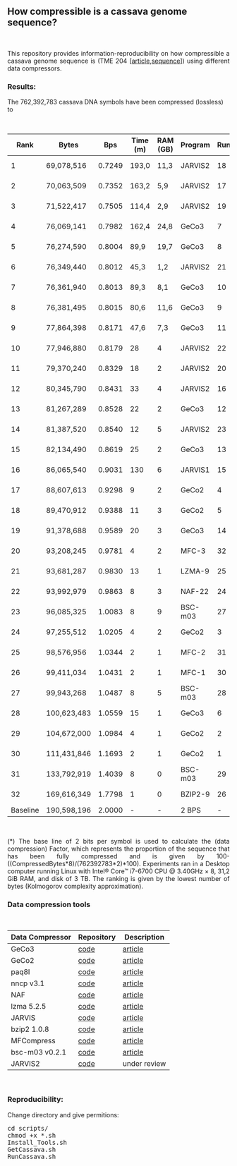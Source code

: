 
## <b>How compressible is a cassava genome sequence?</b> ##

<br>

<p align="justify">This repository provides information-reproducibility on how compressible a cassava genome sequence is (TME 204 [<a href="https://doi.org/10.1093/gigascience/giac028">article</a>,<a href="https://ftp.cngb.org/pub/gigadb/pub/10.5524/102001_103000/102193/00_Assembly_Fasta/haplotigs/TME204.HiFi_HiC.haplotig1.fa">sequence</a>]) using different data compressors.</p>

### Results: ###

The 762,392,783 cassava DNA symbols have been compressed (lossless) to

<br>
<div align="center">

| Rank     |Bytes       |Bps    |Time (m)|RAM (GB)| Program | Run | Factor (*) |
|----------|------------|-------|--------|--------|---------|-----------|--------|
|1 | 69,078,516 | 0.7249 | 193,0 | 11,3 | JARVIS2 | 18 | ![64%](https://progress-bar.dev/64)|
|2 | 70,063,509 | 0.7352 | 163,2 | 5,9 | JARVIS2 | 17 | ![63%](https://progress-bar.dev/63)|
|3 | 71,522,417 | 0.7505 | 114,4 | 2,9 | JARVIS2 | 19 | ![62%](https://progress-bar.dev/62)|
|4 | 76,069,141 | 0.7982 | 162,4 | 24,8 | GeCo3 | 7 | ![60%](https://progress-bar.dev/60)|
|5 | 76,274,590 | 0.8004 | 89,9 | 19,7 | GeCo3 | 8 | ![60%](https://progress-bar.dev/60)|
|6 | 76,349,440 | 0.8012 | 45,3 | 1,2 | JARVIS2 | 21 | ![60%](https://progress-bar.dev/60)|
|7 | 76,361,940 | 0.8013 | 89,3 | 8,1 | GeCo3 | 10 | ![60%](https://progress-bar.dev/60)|
|8 | 76,381,495 | 0.8015 | 80,6 | 11,6 | GeCo3 | 9 | ![60%](https://progress-bar.dev/60)|
|9 | 77,864,398 | 0.8171 | 47,6 | 7,3 | GeCo3 | 11 | ![59%](https://progress-bar.dev/59)|
|10 | 77,946,880 | 0.8179 | 28 | 4 | JARVIS2 | 22 | ![59%](https://progress-bar.dev/59)|
|11 | 79,370,240 | 0.8329 | 18 | 2 | JARVIS2 | 20 | ![58%](https://progress-bar.dev/58)|
|12 | 80,345,790 | 0.8431 | 33 | 4 | JARVIS2 | 16 | ![58%](https://progress-bar.dev/58)|
|13 | 81,267,289 | 0.8528 | 22 | 2 | GeCo3 | 12 | ![57%](https://progress-bar.dev/57)|
|14 | 81,387,520 | 0.8540 | 12 | 5 | JARVIS2 | 23 | ![57%](https://progress-bar.dev/57)|
|15 | 82,134,490 | 0.8619 | 25 | 2 | GeCo3 | 13 | ![57%](https://progress-bar.dev/57)|
|16 | 86,065,540 | 0.9031 | 130 | 6 | JARVIS1 | 15 | ![55%](https://progress-bar.dev/55)|
|17 | 88,607,613 | 0.9298 | 9 | 2 | GeCo2 | 4 | ![54%](https://progress-bar.dev/54)|
|18 | 89,470,912 | 0.9388 | 11 | 3 | GeCo2 | 5 | ![53%](https://progress-bar.dev/53)|
|19 | 91,378,688 | 0.9589 | 20 | 3 | GeCo3 | 14 | ![52%](https://progress-bar.dev/52)|
|20 | 93,208,245 | 0.9781 | 4 | 2 | MFC-3 | 32 | ![51%](https://progress-bar.dev/51)|
|21 | 93,681,287 | 0.9830 | 13 | 1 | LZMA-9 | 25 | ![51%](https://progress-bar.dev/51)|
|22 | 93,992,979 | 0.9863 | 8 | 3 | NAF-22 | 24 | ![51%](https://progress-bar.dev/51)|
|23 | 96,085,325 | 1.0083 | 8 | 9 | BSC-m03 | 27 | ![50%](https://progress-bar.dev/50)|
|24 | 97,255,512 | 1.0205 | 4 | 2 | GeCo2 | 3 | ![49%](https://progress-bar.dev/49)|
|25 | 98,576,956 | 1.0344 | 2 | 1 | MFC-2 | 31 | ![48%](https://progress-bar.dev/48)|
|26 | 99,411,034 | 1.0431 | 2 | 1 | MFC-1 | 30 | ![48%](https://progress-bar.dev/48)|
|27 | 99,943,268 | 1.0487 | 8 | 5 | BSC-m03 | 28 | ![48%](https://progress-bar.dev/48)|
|28 | 100,623,483 | 1.0559 | 15 | 1 | GeCo3 | 6 | ![47%](https://progress-bar.dev/47)|
|29 | 104,672,000 | 1.0984 | 4 | 1 | GeCo2 | 2 | ![45%](https://progress-bar.dev/45)|
|30 | 111,431,846 | 1.1693 | 2 | 1 | GeCo2 | 1 | ![42%](https://progress-bar.dev/42)|
|31 | 133,792,919 | 1.4039 | 8 | 0 | BSC-m03 | 29 | ![30%](https://progress-bar.dev/30) |
|32 | 169,616,349 | 1.7798 | 1 | 0 | BZIP2-9 | 26 | ![11%](https://progress-bar.dev/11) |
| Baseline |190,598,196 | 2.0000 | -      | -      | 2 BPS   |-          |![0%](https://progress-bar.dev/0) |

</div>
<br>

<p align="justify">(*) The base line of 2 bits per symbol is used to calculate the (data compression) Factor, which represents the proportion of the sequence that has been fully compressed and is given by 100-((CompressedBytes*8)/(762392783*2)*100). Experiments ran in a Desktop computer running Linux with Intel® Core™ i7-6700 CPU @ 3.40GHz × 8, 31,2 GiB RAM, and disk of 3 TB. The ranking is given by the lowest number of bytes (Kolmogorov complexity approximation).</p>

### Data compression tools ###

<br>
<div align="center">

| Data Compressor | Repository | Description  |
|-----------------|------------|--------------|
| GeCo3           |<a href="https://github.com/cobilab/geco3">code</a>  | <a href="https://doi.org/10.1093/gigascience/giaa119">article</a>|
| GeCo2           |<a href="https://github.com/cobilab/geco2">code</a>  | <a href="https://link.springer.com/chapter/10.1007/978-3-030-23873-5_17">article</a>|
| paq8l           |<a href="http://mattmahoney.net/dc/paq8l.zip">code</a>  | <a href="http://mattmahoney.net/dc/#paq">article</a>|
| nncp v3.1       |<a href="https://bellard.org/nncp/">code</a>  | <a href="https://bellard.org/nncp/nncp_v2.pdf">article</a>|
| NAF             |<a href="https://github.com/KirillKryukov/naf">code</a>  | <a href="https://doi.org/10.1093/bioinformatics/btz144">article</a>|
| lzma 5.2.5      |<a href="https://tukaani.org/xz/">code</a>  | <a href="https://tukaani.org/xz/">article</a>|
| JARVIS          |<a href="https://github.com/cobilab/jarvis">code</a>  | <a href="https://doi.org/10.3390/e21111074">article</a>|
| bzip2 1.0.8     |<a href="https://sourceware.org/bzip2/">code</a>  | <a href="https://sourceware.org/bzip2/">article</a>|
| MFCompress      |<a href="http://sweet.ua.pt/ap/software/mfcompress/MFCompress-linux64-1.01.tgz">code</a>  | <a href="https://doi.org/10.1093/bioinformatics/btt594">article</a>|
| bsc-m03 v0.2.1  |<a href="https://github.com/IlyaGrebnov/bsc-m03">code</a>  | <a href="https://github.com/IlyaGrebnov/bsc-m03">article</a>|
| JARVIS2         |<a href="https://github.com/cobioders/jarvis2">code</a>  | under review |

</div>
<br>

### Reproducibility: ###

Change directory and give permitions:
<pre>
cd scripts/
chmod +x *.sh
Install_Tools.sh
GetCassava.sh
RunCassava.sh
</pre>

